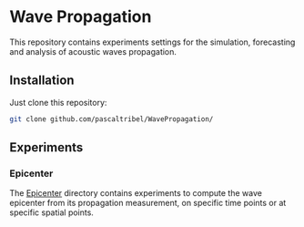 # Wave Propagation
This repository contains experiments settings for the simulation, forecasting and analysis of acoustic waves propagation.

## Installation
Just clone this repository:

```bash
git clone github.com/pascaltribel/WavePropagation/
```

## Experiments
### Epicenter
The [Epicenter](Epicenter) directory contains experiments to compute the wave epicenter from its propagation measurement, on specific time points or at specific spatial points.
